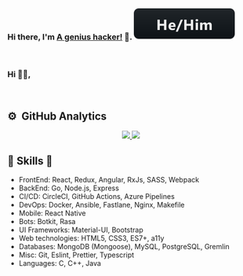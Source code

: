 ### Hi there, I'm [A genius hacker!](https://hemant.codes) 👋.  <img src="https://raw.githubusercontent.com/8bithemant/8bithemant/master/svg/pronouns/hehim.svg" >

<br />

### Hi 🙋‍♂️,


<br />

## ⚙️ &nbsp;GitHub Analytics

<p align="center">
<a href="https://github.com/AVS1508">
  <img height="180em" src="https://github-readme-stats-eight-theta.vercel.app/api?username=ageniushacker&show_icons=true&theme=vue-dark&include_all_commits=true&count_private=true" />
  <img height="180em" src="https://github-readme-stats-eight-theta.vercel.app/api/top-langs/?username=ageniushacker&layout=compact&exclude_lang=java+r&theme=vue-dark" />
</a>
</p>


## 🎉 Skills 🎉
 - FrontEnd: React, Redux, Angular, RxJs, SASS, Webpack
 - BackEnd: Go, Node.js, Express
 - CI/CD: CircleCI, GitHub Actions, Azure Pipelines
 - DevOps: Docker, Ansible, Fastlane, Nginx, Makefile
 - Mobile: React Native
 - Bots: Botkit, Rasa
 - UI Frameworks: Material-UI, Bootstrap
 - Web technologies: HTML5, CSS3, ES7+, a11y
 - Databases: MongoDB (Mongoose), MySQL, PostgreSQL, Gremlin
 - Misc: Git, Eslint, Prettier, Typescript
 - Languages: C, C++, Java


